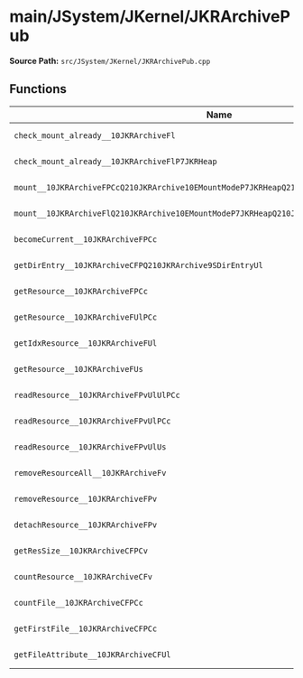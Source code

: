 # main/JSystem/JKernel/JKRArchivePub

**Source Path:** `src/JSystem/JKernel/JKRArchivePub.cpp`

## Functions

| Name | Address | Match % |
|------|---------|---------|
| `check_mount_already__10JKRArchiveFl` | `0x80410DC8` | :white_check_mark: (100.0%) |
| `check_mount_already__10JKRArchiveFlP7JKRHeap` | `0x80410E1C` | :white_check_mark: (100.0%) |
| `mount__10JKRArchiveFPCcQ210JKRArchive10EMountModeP7JKRHeapQ210JKRArchive15EMountDirection` | `0x80410E88` | :x: (39.1%) |
| `mount__10JKRArchiveFlQ210JKRArchive10EMountModeP7JKRHeapQ210JKRArchive15EMountDirection` | `0x80410EE4` | :x: (35.1%) |
| `becomeCurrent__10JKRArchiveFPCc` | `0x80411028` | :x: (91.2%) |
| `getDirEntry__10JKRArchiveCFPQ210JKRArchive9SDirEntryUl` | `0x804110AC` | :white_check_mark: (100.0%) |
| `getResource__10JKRArchiveFPCc` | `0x80411124` | :white_check_mark: (100.0%) |
| `getResource__10JKRArchiveFUlPCc` | `0x804111A0` | :white_check_mark: (100.0%) |
| `getIdxResource__10JKRArchiveFUl` | `0x80411220` | :white_check_mark: (100.0%) |
| `getResource__10JKRArchiveFUs` | `0x80411278` | :white_check_mark: (100.0%) |
| `readResource__10JKRArchiveFPvUlUlPCc` | `0x804112D0` | :x: (62.8%) |
| `readResource__10JKRArchiveFPvUlPCc` | `0x80411374` | :x: (63.4%) |
| `readResource__10JKRArchiveFPvUlUs` | `0x80411410` | :x: (56.2%) |
| `removeResourceAll__10JKRArchiveFv` | `0x80411488` | :x: (63.2%) |
| `removeResource__10JKRArchiveFPv` | `0x80411510` | :white_check_mark: (100.0%) |
| `detachResource__10JKRArchiveFPv` | `0x80411570` | :white_check_mark: (100.0%) |
| `getResSize__10JKRArchiveCFPCv` | `0x804115AC` | :white_check_mark: (100.0%) |
| `countResource__10JKRArchiveCFv` | `0x804115E0` | :x: (64.7%) |
| `countFile__10JKRArchiveCFPCc` | `0x80411624` | :white_check_mark: (100.0%) |
| `getFirstFile__10JKRArchiveCFPCc` | `0x80411684` | :white_check_mark: (100.0%) |
| `getFileAttribute__10JKRArchiveCFUl` | `0x80411728` | :white_check_mark: (100.0%) |